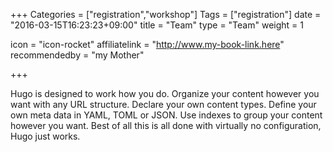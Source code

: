 +++
Categories = ["registration","workshop"]
Tags = ["registration"]
date = "2016-03-15T16:23:23+09:00"
title = "Team"
type = "Team"
weight = 1

icon = "icon-rocket"
affiliatelink = "http://www.my-book-link.here"
recommendedby = "my Mother"

+++


Hugo is designed to work how you do.
Organize your content however you want with any URL structure.
Declare your own content types.
Define your own meta data in YAML, TOML or JSON.
Use indexes to group your content however you want.
Best of all this is all done with virtually no configuration, Hugo
just works.
